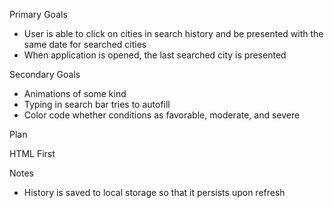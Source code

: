 Primary Goals

<!-- - Ability to search for different cities -->
<!-- - Searching for cities displays current and future conditions for that city -->

<!-- - Cities previously searched for are saved in search history -->
  <!-- - User is presented with city name, the date, and an icon for weather conditions, the temperature, the humidity, the wind speed, and UV index -->

<!-- - Don't forget icon -->
<!-- - When viewing the 5-day forecast of city, date is displayed along with icons for weather conditions, the temperature, and humidity -->
<!-- - Don't forget icon -->

- User is able to click on cities in search history and be presented with the same date for searched cities
- When application is opened, the last searched city is presented

Secondary Goals

- Animations of some kind
- Typing in search bar tries to autofill
- Color code whether conditions as favorable, moderate, and severe

Plan

HTML First

<!-- - Header "Weather Dashboard" -->
<!-- - Page broken into 2 columns, 4 and 8 -->
<!-- - Left side includes search bar with button to search -->
<!-- - Below search bar is search history -->
  <!-- Cities are appended when a new city is searched for -->
<!-- - Right side of page broken into two rows, roughly equally -->
<!-- - Top section is current city -->
  <!-- Includes:
  City Name
  Date
  Symbol for current weather
  Temp in F to one decimal
  Humidity
  Wind speed to one decimal
  UV index to two decimals
- Bottom section is five day history of current city
- Header for section
- Five blocks for each day
  Includes:
  Date
  Symbol for weather
  Temperature in F
  Humidity -->

Notes

<!-- - When a city is searched for, it appears in the history after another city is searched for
- When city is searched for, the above information appears in the top right section
- All info is updated in that section after searching
- All info in 5-day section is updated with each search
- Searching causes the name of the last city searched to be appended to the history -->

- History is saved to local storage so that it persists upon refresh
